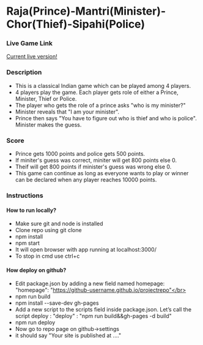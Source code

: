 ﻿# Raja(Prince)-Mantri(Minister)-Chor(Thief)-Sipahi(Police)

### Live Game Link
[Current live version!](https://prashantchhabra89.github.io/Raja-Mantri-Chor-Sipahi)

### Description
* This is a classical Indian game which can be played among 4 players.
* 4 players play the game. Each player gets role of either a Prince, Minister, Thief or Police.</br>
* The player who gets the role of a prince asks "who is my minister?"</br>
* Minister reveals that "I am your minister".</br>
* Prince then says "You have to figure out who is thief and who is police".</br>
  Minister makes the guess.</br>

### Score
* Prince gets 1000 points and police gets 500 points.</br>
* If miniter's guess was correct, miniter will get 800 points else 0.</br>
* Theif will get 800 points if minister's guess was wrong else 0.</br>
* This game can continue as long as everyone wants to play or winner can be declared when any player reaches 10000 points.</br>

### Instructions
#### How to run locally?
* Make sure git and node is installed</br>
* Clone repo using git clone</br>
* npm install</br>
* npm start</br>
* It will open browser with app running at localhost:3000/</br>
* To stop in cmd use ctrl+c</br>
#### How deploy on github?
* Edit package.json by adding a new field named homepage: "homepage": "https://github-username.github.io/projectrepo"</br>
* npm run build</br>
* npm install --save-dev gh-pages</br>
* Add a new script to the scripts field inside package.json. Let’s call the script deploy : "deploy" : "npm run build&&gh-pages -d build"</br>
* npm run deploy</br>
* Now go to repo page on github->settings</br>
* it should say "Your site is published at ...."</br>

